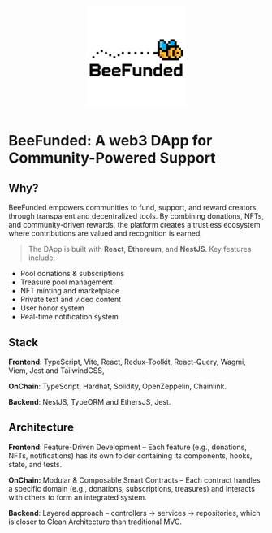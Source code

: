 <h1 align="center">
<img src="docs/beefunded-logo-buzz.png" width="200">
</h1>

# BeeFunded: A web3 DApp for Community-Powered Support

## Why?
BeeFunded empowers communities to fund, support, and reward creators through transparent and decentralized tools. By combining donations, NFTs, and community-driven rewards, the platform creates a trustless ecosystem where contributions are valued and recognition is earned.

> The DApp is built with **React**, **Ethereum**, and **NestJS**. Key features include:

- Pool donations & subscriptions
- Treasure pool management
- NFT minting and marketplace
- Private text and video content
- User honor system
- Real-time notification system


## Stack

**Frontend**: TypeScript, Vite, React, Redux-Toolkit, React-Query, Wagmi, Viem, Jest and TailwindCSS,

**OnChain**: TypeScript, Hardhat, Solidity, OpenZeppelin, Chainlink.  

**Backend**: NestJS, TypeORM and EthersJS, Jest.

## Architecture

**Frontend**: Feature-Driven Development – Each feature (e.g., donations, NFTs, notifications) has its own folder containing its components, hooks, state, and tests.

**OnChain:** Modular & Composable Smart Contracts – Each contract handles a specific domain (e.g., donations, subscriptions, treasures) and interacts with others to form an integrated system.

**Backend**: Layered approach – controllers → services → repositories, which is closer to Clean Architecture than traditional MVC. 
